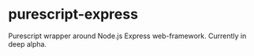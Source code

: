 purescript-express
==================

Purescript wrapper around Node.js Express web-framework. Currently in deep
alpha.
